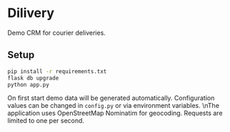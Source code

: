 # Dilivery

Demo CRM for courier deliveries.

## Setup

```bash
pip install -r requirements.txt
flask db upgrade
python app.py
```

On first start demo data will be generated automatically. Configuration values can be changed in `config.py` or via environment variables.
\nThe application uses OpenStreetMap Nominatim for geocoding. Requests are limited to one per second.

